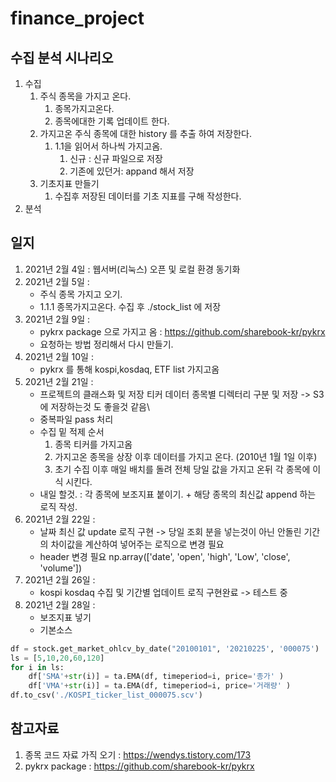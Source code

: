# finance_project

## 수집 분석 시나리오
1. 수집
    1. 주식 종목을 가지고 온다. 
        1. 종목가지고온다.
        2. 종목에대한 기록 업데이트 한다. 
    2. 가지고온 주식 종목에 대한 history 를 추출 하여 저장한다. 
        1. 1.1을 읽어서 하나씩 가지고옴.
            1. 신규 : 신규 파일으로 저장
            2. 기존에 있던거: appand 해서 저장
    3. 기초지표 만들기 
        1. 수집후 저장된 데이터를 기초 지표를 구해 작성한다.
1. 분석

## 일지 
1. 2021년 2월 4일 : 웹서버(리눅스) 오픈 및 로컬 환경 동기화 
2. 2021년 2월 5일 : 
    - 주식 종목 가지고 오기. 
    - 1.1.1 종목가지고온다. 수집 후 ./stock_list 에 저장
3. 2021년 2월 9일 : 
    - pykrx package 으로 가지고 옴 : https://github.com/sharebook-kr/pykrx
    - 요청하는 방법 정리해서 다시 만들기. 
4. 2021년 2월 10일 :
    - pykrx 를 통해 kospi,kosdaq, ETF list 가지고옴
5. 2021년 2월 21일 : 
    - 프로젝트의 클래스화 및 저장 티커 데이터 종목별 디렉터리 구분 및 저장 -> S3에 저장하는것 도 좋을것 같음\
    - 중복파일 pass 처리  
    - 수집 밑 적제 순서 
        1. 종목 티커를 가지고옴 
        2. 가지고온 종목을 상장 이후 데이터를 가지고 온다. (2010년 1월 1일 이후)
        3. 초기 수집 이후 매일 배치를 돌려 전체 당일 값을 가지고 온뒤 각 종목에 이식 시킨다.
    - 내일 할것. : 각 종목에 보조지표 붙이기. + 해당 종목의 최신값 append 하는 로직 작성.
6. 2021년 2월 22일 :
    - 날짜 최신 값 update 로직 구현 -> 당일 조회 분을 넣는것이 아닌 안돌린 기간의 차이값을 계산하여 넣어주는 로직으로 변경 필요 
    - header 변경 필요 np.array(['date', 'open', 'high', 'Low', 'close', 'volume'])
7. 2021년 2월 26일 : 
    - kospi kosdaq 수집 및 기간별 업데이트 로직 구현완료 -> 테스트 중
8. 2021년 2월 28일 :
    - 보조지표 넣기
    - 기본소스
```python
df = stock.get_market_ohlcv_by_date("20100101", '20210225', '000075')
ls = [5,10,20,60,120]
for i in ls:
    df['SMA'+str(i)] = ta.EMA(df, timeperiod=i, price='종가' )
    df['VMA'+str(i)] = ta.EMA(df, timeperiod=i, price='거래량' )
df.to_csv('./KOSPI_ticker_list_000075.scv')   
```      

## 참고자료 
1. 종목 코드 자료 가직 오기 : https://wendys.tistory.com/173
2. pykrx package : https://github.com/sharebook-kr/pykrx 
